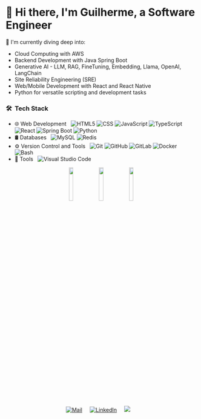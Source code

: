 # 👋 Hi there, I'm Guilherme, a Software Engineer

🚀 I'm currently diving deep into:
- Cloud Computing with AWS
- Backend Development with Java Spring Boot
- Generative AI - LLM, RAG, FineTuning, Embedding, Llama, OpenAI, LangChain
- Site Reliability Engineering (SRE)
- Web/Mobile Development with React and React Native
- Python for versatile scripting and development tasks


<h3> 🛠 &nbsp;Tech Stack</h3>

- 🌐 Web Development &nbsp;
  ![HTML5](https://img.shields.io/badge/-HTML5-333333?style=flat&logo=HTML5)
  ![CSS](https://img.shields.io/badge/-CSS-333333?style=flat&logo=CSS3&logoColor=1572B6)
  ![JavaScript](https://img.shields.io/badge/-JavaScript-333333?style=flat&logo=javascript)
  ![TypeScript](https://img.shields.io/badge/-TypeScript-333333?style=flat&logo=typescript)
  ![React](https://img.shields.io/badge/-React-333333?style=flat&logo=react)
  ![Spring Boot](https://img.shields.io/badge/-Spring%20Boot-333333?style=flat&logo=springboot)
  ![Python](https://img.shields.io/badge/-Python-333333?style=flat&logo=python)
- 🛢 Databases &nbsp;
  ![MySQL](https://img.shields.io/badge/-MySQL-333333?style=flat&logo=mysql)
  ![Redis](https://img.shields.io/badge/-Redis-333333?style=flat&logo=redis)
- ⚙️ Version Control and Tools &nbsp;
  ![Git](https://img.shields.io/badge/-Git-333333?style=flat&logo=git)
  ![GitHub](https://img.shields.io/badge/-GitHub-333333?style=flat&logo=github)
  ![GitLab](https://img.shields.io/badge/-GitLab-333333?style=flat&logo=gitlab)
  ![Docker](https://img.shields.io/badge/-Docker-333333?style=flat&logo=docker)
  ![Bash](https://img.shields.io/badge/-Terminal-333333?style=flat&logo=powershell)
- 🔧 Tools &nbsp;
  ![Visual Studio Code](https://img.shields.io/badge/-Visual%20Studio%20Code-333333?style=flat&logo=visual-studio-code&logoColor=007ACC)

<p align="center">
  <a href="https://www.credly.com/badges/26d6938c-23ba-48ff-9ec5-fbd32720fea0/public_url"><img src="https://images.credly.com/size/340x340/images/00634f82-b07f-4bbd-a6bb-53de397fc3a6/image.png" width="15%"></a>
  <a href="https://brasilopenbadge.com.br/pages/badge/6223e9ed0475eb77ebb691e51b236bdc"><img src="https://brasilopenbadge.com.br/badge/3789.png?nocache=229141882" width="15%"></a>
  <a href="https://www.credly.com/badges/a6d9a89b-2253-43df-979b-0de6a303fada/linked_in?t=soytej"><img src="https://images.credly.com/images/c7c17474-15b2-4b42-9036-8f8aaaa7e117/image.png" width="15%"></a>
</p>
<br/>
<p align="center">
  <a href="mailto:gui.r13@hotmail.com" target="_blank"><img src="https://img.shields.io/badge/-Gmail-%23333?style=for-the-badge&logo=gmail&logoColor=white" alt="Mail"></a> &nbsp; &nbsp;
  <a href="https://www.linkedin.com/in/guilherme-nogueira-6a310096/" target="_blank"><img src="https://img.shields.io/badge/-LinkedIn-%230077B5?style=for-the-badge&logo=linkedin&logoColor=white" alt="LinkedIn"></a> &nbsp; &nbsp;
  <a href="https://instagram.com/gui.r13" target="_blank"><img src="https://img.shields.io/badge/-Instagram-%23E4405F?style=for-the-badge&logo=instagram&logoColor=white"></a> &nbsp; &nbsp;
</p>

<!--
**nogueira-gui/nogueira-gui** is a ✨ _special_ ✨ repository because its `README.md` (this file) appears on your GitHub profile.
-->
